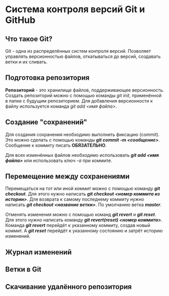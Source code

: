 # Система контроля версий Git и GitHub

## Что такое Git?
Git - одна из распределённых систем контроля версий. Позволяет управлять версионностью файлов, откатываться до версий, создавать ветки и их сливать. 

## Подготовка репозитория
**Репозиторий** - это хранилище файлов, поддерживающее версионность.
Создать репозиторий можно с помощью команды *git init*, применённой в папке с будущим репозиторием.
Для добавления версионности к файлу используется команда *git add <имя файла>*.

## Создание "сохранений"
Для создания сохранения необходимо выполнить фиксацию (commit).
Это можно сделать с помощью команды ***git commit -m <сообщение>***.
Сообщение к коммиту писать **ОБЯЗАТЕЛЬНО**.

Для всех изменённых файлов необходимо использовать ***git add <имя файла>*** или использовать ключ *-а* при коммите.

## Перемещение между сохранениями
Перемещаться на тот или иной коммит можно с помощью команду ***git checkout***. Для этого нужно написать ***git checkout <номер коммита из истории>***. Для возврата к самому последнему коммиту нужно написать ***git checkout <название ветки>***. По умолчанию ветка ***master***.

Отменять изменения можно с помощью команд ***git revert*** и ***git reset***. Для этого нужно написать команду ***git revert(reset) <номер коммита>***. Команда ***git revert*** перейдёт к указанному коммиту, создав новый коммит. A ***git reset*** перейдёт к указанному состоянию и затрёт историю изменений.

## Журнал изменений

## Ветки в Git

## Скачивание удалённого репозитория